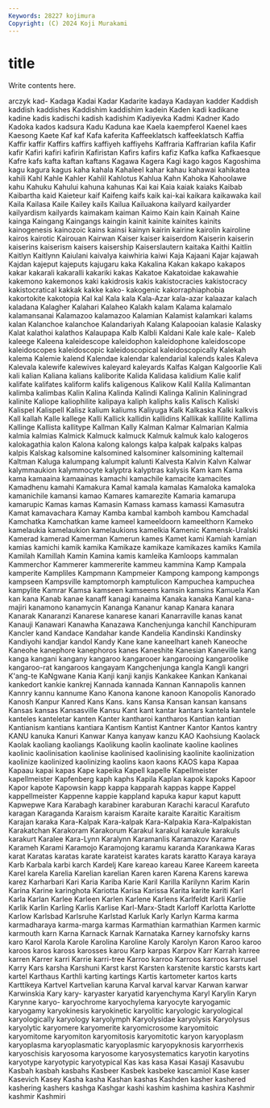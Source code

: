 ```yaml
---
Keywords: 28227 kojimura
Copyright: (C) 2024 Koji Murakami
---
```


# title

Write contents here.



arczyk
kad- Kadaga Kadai Kadar Kadarite kadaya Kadayan kadder Kaddish kaddish
kaddishes Kaddishim kaddishim kadein Kaden kadi kadikane kadine kadis kadischi
kadish kadishim Kadiyevka Kadmi Kadner Kado Kadoka kados kadsura Kadu
Kaduna kae Kaela kaempferol Kaenel kaes Kaesong Kaete Kaf kaf
Kafa kaferita Kaffeeklatsch kaffeeklatsch Kaffia Kaffir kaffir Kaffirs kaffirs kaffiyeh
kaffiyehs Kaffraria Kaffrarian kafila Kafir kafir Kafiri kafiri kafirin Kafiristan
Kafirs kafirs kafiz Kafka kafka Kafkaesque Kafre kafs kafta kaftan
kaftans Kagawa Kagera Kagi kago kagos Kagoshima kagu kagura kagus
kaha kahala Kahaleel kahar kahau kahawai kahikatea kahili Kahl Kahle
Kahler Kahlil Kahlotus Kahlua Kahn Kahoka Kahoolawe kahu Kahuku Kahului
kahuna kahunas Kai kai Kaia kaiak kaiaks Kaibab Kaibartha kaid
Kaieteur kaif Kaifeng kaifs kaik kai-kai kaikara kaikawaka kail Kaila
Kailasa Kaile Kailey kails Kailua Kailuakona kailyard kailyarder kailyardism kailyards
kaimakam kaiman Kaimo Kain kain Kainah Kaine kainga Kaingang Kaingangs
kaingin kainit kainite kainites kainits kainogenesis kainozoic kains kainsi kainyn
kairin kairine kairolin kairoline kairos kairotic Kairouan Kairwan Kaiser kaiser
kaiserdom Kaiserin kaiserin kaiserins kaiserism kaisers kaisership Kaiserslautern kaitaka Kaithi
Kaitlin Kaitlyn Kaitlynn Kaiulani kaivalya kaiwhiria kaiwi Kaja Kajaani Kajar
kajawah Kajdan kajeput kajeputs kajugaru kaka Kakalina Kakan kakapo kakapos
kakar kakarali kakaralli kakariki kakas Kakatoe Kakatoidae kakawahie kakemono kakemonos
kaki kakidrosis kakis kakistocracies kakistocracy kakistocratical kakkak kakke kako- kakogenic
kakorraphiaphobia kakortokite kakotopia Kal kal Kala kala Kala-Azar kala-azar kalaazar
kalach kaladana Kalagher Kalahari Kalaheo Kalakh kalam Kalama kalamalo kalamansanai
Kalamazoo kalamazoo Kalamian Kalamist kalamkari kalams kalan Kalanchoe kalanchoe Kalandariyah
Kalang Kalapooian kalasie Kalasky Kalat kalathoi kalathos Kalaupapa Kalb Kalbli
Kaldani Kale kale kale- Kaleb kaleege Kaleena kaleidescope kaleidophon kaleidophone
kaleidoscope kaleidoscopes kaleidoscopic kaleidoscopical kaleidoscopically Kalekah kalema Kalemie kalend Kalendae
kalendar kalendarial kalends kales Kaleva Kalevala kalewife kalewives kaleyard kaleyards
Kalfas Kalgan Kalgoorlie Kali kali kalian Kaliana kalians kaliborite Kalida
Kalidasa kalidium Kalie kalif kalifate kalifates kaliform kalifs kaligenous Kalikow
Kalil Kalila Kalimantan kalimba kalimbas Kalin Kalina Kalinda Kalindi Kalinga
Kalinin Kaliningrad kalinite Kaliope kaliophilite kalipaya kaliph kaliphs kalis Kalisch
Kaliski Kalispel Kalispell Kalisz kalium kaliums Kaliyuga Kalk Kalkaska Kalki
kalkvis Kall kallah Kalle kallege Kalli Kallick kallidin kallidins Kallikak
kallilite Kallima Kallinge Kallista kallitype Kallman Kally Kalman Kalmar Kalmarian
Kalmia kalmia kalmias Kalmick Kalmuck kalmuck Kalmuk kalmuk kalo kalogeros
kalokagathia kalon Kalona kalong kalongs kalpa kalpak kalpaks kalpas kalpis
Kalskag kalsomine kalsomined kalsominer kalsomining kaltemail Kaltman Kaluga kalumpang kalumpit
kalunti Kalvesta Kalvin Kalvn Kalwar kalymmaukion kalymmocyte kalyptra kalyptras kalysis
Kam kam Kama kama kamaaina kamaainas kamachi kamachile kamacite kamacites
Kamadhenu kamahi Kamakura Kamal kamala kamalas Kamaloka kamaloka kamanichile kamansi
kamao Kamares kamarezite Kamaria kamarupa kamarupic Kamas kamas Kamasin Kamass
kamass kamassi Kamasutra Kamat kamavachara Kamay Kamba kambal kamboh kambou
Kamchadal Kamchatka Kamchatkan kame kameel kameeldoorn kameelthorn Kameko kamelaukia kamelaukion
kamelaukions kamelkia Kamenic Kamensk-Uralski Kamerad kamerad Kamerman Kamerun kames Kamet
kami Kamiah kamian kamias kamichi kamik kamika Kamikaze kamikaze kamikazes
kamiks Kamila Kamilah Kamillah Kamin Kamina kamis kamleika Kamloops kammalan
Kammerchor Kammerer kammererite kammeu kammina Kamp Kampala kamperite Kampliles Kampmann
Kampmeier Kampong kampong kampongs kampseen Kampsville kamptomorph kamptulicon Kampuchea kampuchea
kampylite Kamrar Kamsa kamseen kamseens kamsin kamsins Kamuela Kan kan
kana Kanab kanae kanaff kanagi kanaima Kanaka kanaka Kanal kana-majiri
kanamono kanamycin Kananga Kananur kanap Kanara kanara Kanarak Kanaranzi Kanarese
kanarese kanari Kanarraville kanas kanat Kanauji Kanawari Kanawha Kanazawa Kanchenjunga
kanchil Kanchipuram Kancler kand Kandace Kandahar kande Kandelia Kandinski Kandinsky
Kandiyohi kandjar kandol Kandy Kane kane kaneelhart kaneh Kaneoche Kaneohe
kanephore kanephoros kanes Kaneshite Kanesian Kaneville kang kanga kangani kangany
kangaroo kangarooer kangarooing kangaroolike kangaroo-rat kangaroos kangayam Kangchenjunga kangla Kangli
kangri K'ang-te KaNgwane Kania Kanji kanji kanjis Kankakee Kankan Kankanai
kankedort kankie kankrej Kannada kannada Kannan Kannapolis kannen Kannry kannu
kannume Kano Kanona kanone kanoon Kanopolis Kanorado Kanosh Kanpur Kanred
Kans Kans. kans Kansa Kansan kansan kansans Kansas kansas Kansasville
Kansu Kant kant kantar kantars kantela kantele kanteles kanteletar kanten
Kanter kantharoi kantharos Kantian kantian Kantianism kantians kantiara Kantism Kantist
Kantner Kantor Kantos kantry KANU kanuka Kanuri Kanwar Kanya kanyaw
kanzu KAO Kaohsiung Kaolack Kaolak kaoliang kaoliangs Kaolikung kaolin kaolinate
kaoline kaolines kaolinic kaolinisation kaolinise kaolinised kaolinising kaolinite kaolinization kaolinize
kaolinized kaolinizing kaolins kaon kaons KAOS kapa Kapaa Kapaau kapai
kapas Kape kapeika Kapell kapelle Kapellmeister kapellmeister Kapfenberg kaph kaphs
Kapila Kaplan kapok kapoks Kapoor Kapor kapote Kapowsin kapp kappa
kapparah kappas kappe Kappel kappellmeister Kappenne kappie kappland kapuka kapur
kaput kaputt Kapwepwe Kara Karabagh karabiner karaburan Karachi karacul Karafuto
karagan Karaganda Karaism karaism Karaite karaite Karaitic Karaitism Karajan karaka
Kara-Kalpak Kara-kalpak Kara-Kalpakia Kara-Kalpakistan Karakatchan Karakoram Karakorum Karakul karakul karakule
karakuls karakurt Karalee Kara-Lynn Karalynn Karamanlis Karamazov Karame Karameh Karami
Karamojo Karamojong karamu karanda Karankawa Karas karat Karatas karatas karate
karateist karates karats karatto Karaya karaya Karb Karbala karbi karch
Kardelj Kare kareao kareau Karee Kareem kareeta Karel karela Karelia
Karelian karelian Karen karen Karena Karens karewa karez Karharbari Kari
Karia Kariba Karie Karil Karilla Karilynn Karim Karin Karina Karine
karinghota Kariotta Karisa Karissa Karita karite kariti Karl Karla Karlan
Karlee Karleen Karlen Karlene Karlens Karlfeldt Karli Karlie Karlik Karlin
Karling Karlis Karlise Karl-Marx-Stadt Karloff Karlotta Karlotte Karlow Karlsbad Karlsruhe
Karlstad Karluk Karly Karlyn Karma karma karmadharaya karma-marga karmas Karmathian
karmathian Karmen karmic karmouth karn Karna Karnack Karnak Karnataka Karney
karnofsky karns karo Karol Karola Karole Karolina Karoline Karoly Karolyn
Karon Karoo karoo karoos karos kaross karosses karou Karp karpas
Karpov Karr Karrah karree karren Karrer karri Karrie karri-tree Karroo
karroo Karroos karroos karrusel Karry Kars karsha Karshuni Karst karst
Karsten karstenite karstic karsts kart kartel Karthaus Karthli karting kartings
Kartis kartometer kartos karts Karttikeya Kartvel Kartvelian karuna Karval karval
karvar Karwan karwar Karwinskia Kary kary- karyaster karyatid karyenchyma Karyl
Karylin Karyn Karynne karyo- karyochrome karyochylema karyocyte karyogamic karyogamy karyokinesis
karyokinetic karyolitic karyologic karyological karyologically karyology karyolymph Karyolysidae karyolysis Karyolysus
karyolytic karyomere karyomerite karyomicrosome karyomitoic karyomitome karyomiton karyomitosis karyomitotic karyon
karyoplasm karyoplasma karyoplasmatic karyoplasmic karyopyknosis karyorrhexis karyoschisis karyosoma karyosome karyosystematics
karyotin karyotins karyotype karyotypic karyotypical Kas kas kasa Kasai Kasaji
Kasavubu Kasbah kasbah kasbahs Kasbeer Kasbek kasbeke kascamiol Kase kaser
Kasevich Kasey Kasha kasha Kashan kashas Kashden kasher kashered kashering
kashers kashga Kashgar kashi kashim kashima kashira Kashmir kashmir Kashmiri
